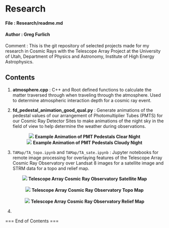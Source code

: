 # Research

#### File : Research/readme.md
#### Author : Greg Furlich

Comment : This is the git repository of selected projects made for my research in Cosmic Rays with the Telescope Array Project at the University of Utah, Department of Physics and Astronomy, Institute of High Energy Astrophysics.

## Contents ##

1) **atmosphere.cpp** : C++ and Root defined functions to calculate the matter traversed through when traveling through the atmosphere. Used to determine atmospheric interaction depth for a cosmic ray event.

2) **fd_pedestal_animation_good_qual.py** : Generate animations of the pedestal values of our arrangement of Photomultiplier Tubes (PMTS) for our Cosmic Ray Detector Sites to make animations of the night sky in the field of view to help determine the weather during observations.

<p align="center">
    <img src="https://github.com/gfurlich/Research/blob/master/GIFs/clear.gif">
    <b>Example Animation of PMT Pedestals Clear Night</b>
    <br>
    <img src="https://github.com/gfurlich/Research/blob/master/GIFs/cloudy.gif">
    <b>Example Animation of PMT Pedestals Cloudy Night</b>
</p>

3) `TAMap/TA_topo.ipynb` and `TAMap/TA_sate.ipynb` : Jupyter notebooks for remote image processing for overlaying features of the Telescope Array Cosmic Ray Observatory over Landsat 8 images for a satellite image and STRM data for a topo and relief map.

<p align="center">
    <img src="https://github.com/gfurlich/Research/blob/master/TAMap/ta_map.svg">
    <b>Telescope Array Cosmic Ray Observatory Satellite Map</b>
    <br><br>
    <img src="https://github.com/gfurlich/Research/blob/master/TAMap/ta_topo.svg">
    <b>Telescope Array Cosmic Ray Observatory Topo Map</b>
    <br><br>
    <img src="https://github.com/gfurlich/Research/blob/master/TAMap/ta_relief.svg">
    <b>Telescope Array Cosmic Ray Observatory Relief Map</b>
</p>

4)

=== End of Contents ===
